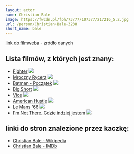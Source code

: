 ```yaml
---
layout: actor
name: Christian Bale
image: https://fwcdn.pl/fph/73/77/107377/217216_5.2.jpg
url: /person/Christian+Bale-3238
short_name: bale
---
```

[link do filmweba](https://www.filmweb.pl/person/Christian+Bale-3238) - źródło danych

## Lista filmów, z których jest znany:
- [Fighter](https://www.filmweb.pl/film/Fighter-2010-420435)
![](https://fwcdn.pl/fpo/04/35/420435/7358318_1.7.webp)
- [Mroczny Rycerz](https://www.filmweb.pl/film/Mroczny+Rycerz-2008-236351)
![](https://fwcdn.pl/fpo/63/51/236351/7198307_2.7.webp)
- [Batman - Początek](https://www.filmweb.pl/film/Batman+Pocz%C4%85tek-2005-106376)
![](https://fwcdn.pl/fpo/63/76/106376/7115941_1.7.webp)
- [Big Short](https://www.filmweb.pl/film/Big+Short-2015-732548)
![](https://fwcdn.pl/fpo/25/48/732548/7715921_1.7.webp)
- [Vice](https://www.filmweb.pl/film/Vice-2018-797516)
![](https://fwcdn.pl/fpo/75/16/797516/7871771_2.7.webp)
- [American Hustle](https://www.filmweb.pl/film/American+Hustle-2013-611322)
![](https://fwcdn.pl/fpo/13/22/611322/7594075_1.7.webp)
- [Le Mans '66](https://www.filmweb.pl/film/Le+Mans+%2766-2019-705791)
![](https://fwcdn.pl/fpo/57/91/705791/7898351_1.7.webp)
- [I'm Not There. Gdzie indziej jestem](https://www.filmweb.pl/film/I%27m+Not+There.+Gdzie+indziej+jestem-2007-209604)
![](https://fwcdn.pl/fpo/96/04/209604/7174439_2.7.webp)


## linki do stron znalezione przez kaczkę:
- [Christian Bale - Wikipedia](https://en.wikipedia.org/wiki/Christian_Bale)
- [Christian Bale - IMDb](https://www.imdb.com/name/nm0000288/)
